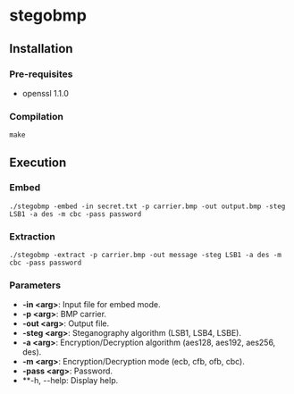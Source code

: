# stegobmp
## Installation
### Pre-requisites
* openssl 1.1.0
### Compilation
```
make
```
## Execution
### Embed
```
./stegobmp -embed -in secret.txt -p carrier.bmp -out output.bmp -steg LSB1 -a des -m cbc -pass password
```
### Extraction
```
./stegobmp -extract -p carrier.bmp -out message -steg LSB1 -a des -m cbc -pass password
```
### Parameters
 * **-in &lt;arg>**: Input file for embed mode.
 * **-p &lt;arg>**: BMP carrier.
 * **-out &lt;arg>**: Output file.
 * **-steg &lt;arg>**: Steganography algorithm (LSB1, LSB4, LSBE).
 * **-a &lt;arg>**: Encryption/Decryption algorithm (aes128, aes192, aes256, des).
 * **-m &lt;arg>**: Encryption/Decryption mode (ecb, cfb, ofb, cbc).
 * **-pass &lt;arg>**: Password.
 * **-h, --help: Display help.
